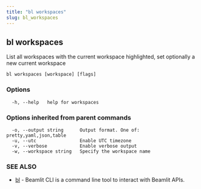 ```yaml
---
title: "bl workspaces"
slug: bl_workspaces
---
```

## bl workspaces

List all workspaces with the current workspace highlighted, set optionally a new current workspace

```
bl workspaces [workspace] [flags]
```

### Options

```
  -h, --help   help for workspaces
```

### Options inherited from parent commands

```
  -o, --output string      Output format. One of: pretty,yaml,json,table
  -u, --utc                Enable UTC timezone
  -v, --verbose            Enable verbose output
  -w, --workspace string   Specify the workspace name
```

### SEE ALSO

* [bl](bl.md)	 - Beamlit CLI is a command line tool to interact with Beamlit APIs.

